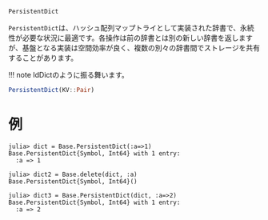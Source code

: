 ```julia
PersistentDict
```

`PersistentDict`は、ハッシュ配列マップトライとして実装された辞書で、永続性が必要な状況に最適です。各操作は前の辞書とは別の新しい辞書を返しますが、基盤となる実装は空間効率が良く、複数の別々の辞書間でストレージを共有することがあります。

!!! note
    IdDictのように振る舞います。


```julia
PersistentDict(KV::Pair)
```

# 例

```jldoctest
julia> dict = Base.PersistentDict(:a=>1)
Base.PersistentDict{Symbol, Int64} with 1 entry:
  :a => 1

julia> dict2 = Base.delete(dict, :a)
Base.PersistentDict{Symbol, Int64}()

julia> dict3 = Base.PersistentDict(dict, :a=>2)
Base.PersistentDict{Symbol, Int64} with 1 entry:
  :a => 2
```
